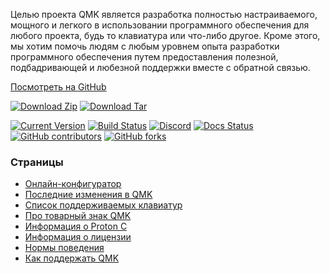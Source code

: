 Целью проекта QMK является разработка полностью настраиваемого, мощного и легкого в использовании программного обеспечения для любого проекта, будь то клавиатура или что-либо другое. Кроме этого, мы хотим помочь людям с любым уровнем опыта разработки программного обеспечения путем предоставления полезной, подбадривающей и любезной поддержки вместе с обратной связью.

[Посмотреть на <i class="fa fa-github" aria-hidden="true"></i> GitHub](https://github.com/qmk/qmk_firmware)

[![Download Zip](https://img.shields.io/badge/download-zip-blue.svg)](https://github.com/qmk/qmk_firmware/zipball/master)
[![Download Tar](https://img.shields.io/badge/download-tar-blue.svg)](https://github.com/qmk/qmk_firmware/tarball/master)

[![Current Version](https://img.shields.io/github/tag/qmk/qmk_firmware.svg)](https://github.com/qmk/qmk_firmware/tags)
[![Build Status](https://travis-ci.org/qmk/qmk_firmware.svg?branch=master)](https://travis-ci.org/qmk/qmk_firmware)
[![Discord](https://img.shields.io/discord/440868230475677696.svg)](https://discord.gg/Uq7gcHh)
[![Docs Status](https://img.shields.io/badge/docs-ready-orange.svg)](https://docs.qmk.fm)
[![GitHub contributors](https://img.shields.io/github/contributors/qmk/qmk_firmware.svg)](https://github.com/qmk/qmk_firmware/pulse/monthly)
[![GitHub forks](https://img.shields.io/github/forks/qmk/qmk_firmware.svg?style=social&label=Fork)](https://github.com/qmk/qmk_firmware/)

### Страницы

* [Онлайн-конфигуратор](https://config.qmk.fm)
* [Последние изменения в QMK](/changes/)
* [Список поддерживаемых клавиатур](/keyboards/)
* [Про товарный знак QMK](/powered/)
* [Информация о Proton C](/proton-c/)
* [Информация о лицензии](/license/)
* [Нормы поведения](/coc/)
* [Как поддержать QMK](/support/)
